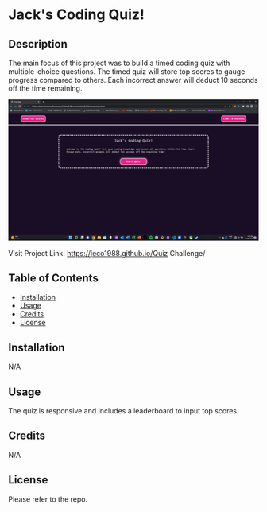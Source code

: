# Jack's Coding Quiz!

## Description

The main focus of this project was to build a timed coding quiz with multiple-choice questions.
The timed quiz will store top scores to gauge progress compared to others. Each incorrect answer will deduct 10 seconds off the time remaining.

![Project Screenshot](/assets/Screenshot.jpg "Jack's Coding Quiz!")

Visit Project Link: https://jeco1988.github.io/Quiz Challenge/

## Table of Contents

- [Installation](#installation)
- [Usage](#usage)
- [Credits](#credits)
- [License](#license)

## Installation

N/A

## Usage

The quiz is responsive and includes a leaderboard to input top scores.

## Credits

N/A

## License

Please refer to the repo.